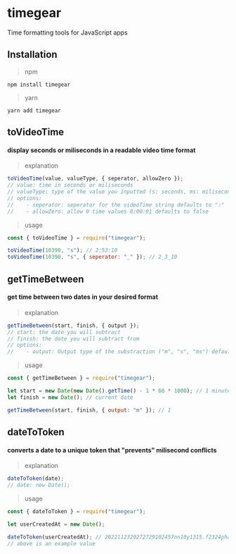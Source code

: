 # timegear

Time formatting tools for JavaScript apps

## Installation

> npm

```console
npm install timegear
```

> yarn

```console
yarn add timegear
```

## toVideoTime

#### display seconds or miliseconds in a readable video time format

> explanation

```javascript
toVideoTime(value, valueType, { seperator, allowZero });
// value: time in seconds or miliseconds
// valueType: type of the value you inputted (s: seconds, ms: miliseconds)
// options:
//    - seperator: seperator for the videoTime string defaults to ":"
//    - allowZero: allow 0 time values 0:00:01 defaults to false
```

> usage

```javascript
const { toVideoTime } = require("timegear");

toVideoTime(10390, "s"); // 2:53:10
toVideoTime(10390, "s", { seperator: "_" }); // 2_3_10
```

## getTimeBetween

#### get time between two dates in your desired format

> explanation

```javascript
getTimeBetween(start, finish, { output });
// start: the date you will subtract
// finish: the date you will subtract from
// options:
//    - output: Output type of the substraction ("m", "s", "ms") defaults to "s"
```

> usage

```javascript
const { getTimeBetween } = require("timegear");

let start = new Date(new Date().getTime() - 1 * 60 * 1000); // 1 minute
let finish = new Date(); // current date

getTimeBetween(start, finish, { output: "m" }); // 1
```

## dateToToken

#### converts a date to a unique token that "prevents" milisecond conflicts

> explanation

```javascript
dateToToken(date);
// date: new Date();
```

> usage

```javascript
const { dateToToken } = require("timegear");

let userCreatedAt = new Date();

dateToToken(userCreatedAt); // 2022112320272729102457nn10y1315.f2324pha313233m353839
// above is an example value
```
